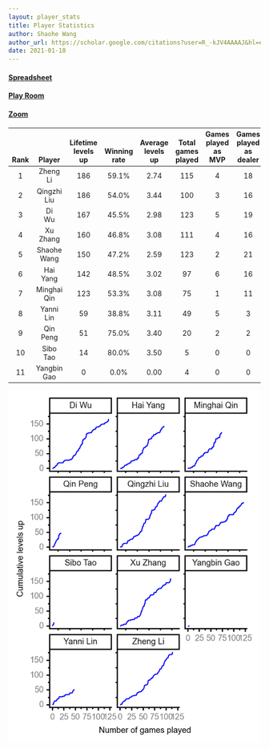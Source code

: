 ```yaml
---
layout: player_stats
title: Player Statistics
author: Shaohe Wang
author_url: https://scholar.google.com/citations?user=R_-kJV4AAAAJ&hl=en
date: 2021-01-10
---
```


#### [Spreadsheet](https://docs.google.com/spreadsheets/d/1So3PBr9gV3I0LzApZOgJlQew2QjM1wAiWhR50rAnHRg/edit#gid=2137801449)
#### [Play Room](https://playingcards.io/a3775q)
#### [Zoom](https://ucsf.zoom.us/j/91360570376?pwd=SmN6aFNPY3UzdEp3M0tmQ1ViUkdQUT09)

<div class="table-wrapper" markdown="block">

| <br><br><br>Rank | <br><br><br>Player | <br> Lifetime <br> levels <br> up | <br><br> Winning <br> rate | <br> Average <br> levels <br> up | <br> Total <br> games <br> played | Games <br> played <br> as <br> MVP | Games <br> played <br> as <br> dealer | N_games <br> short <br> staffed <br> as dealer | Winning <br> rate <br> as <br> dealer |
|:---:|:---:|:---:|:---:|:---:|:---:|:---:|:---:|:---:|:---:|
| 1 | Zheng <br> Li | 186 | 59.1% | 2.74 | 115 | 4 | 18 | 0 | 61.1% |
| 2 | Qingzhi <br> Liu | 186 | 54.0% | 3.44 | 100 | 3 | 16 | 3 | 50.0% |
| 3 | Di <br> Wu | 167 | 45.5% | 2.98 | 123 | 5 | 19 | 0 | 42.1% |
| 4 | Xu <br> Zhang | 160 | 46.8% | 3.08 | 111 | 4 | 16 | 0 | 43.8% |
| 5 | Shaohe <br> Wang | 150 | 47.2% | 2.59 | 123 | 2 | 21 | 1 | 42.9% |
| 6 | Hai <br> Yang | 142 | 48.5% | 3.02 | 97 | 6 | 16 | 1 | 43.8% |
| 7 | Minghai <br> Qin | 123 | 53.3% | 3.08 | 75 | 1 | 11 | 1 | 72.7% |
| 8 | Yanni <br> Lin | 59 | 38.8% | 3.11 | 49 | 5 | 3 | 1 | 66.7% |
| 9 | Qin <br> Peng | 51 | 75.0% | 3.40 | 20 | 2 | 2 | 0 | 100.0% |
| 10 | Sibo <br> Tao | 14 | 80.0% | 3.50 | 5 | 0 | 0 | 0 | 0.0% |
| 11 | Yangbin <br> Gao | 0 | 0.0% | 0.00 | 4 | 0 | 0 | 0 | 0.0% |

</div>

<img src="/assets/images/player_history_plot.png" alt="Plot of player level history" />
